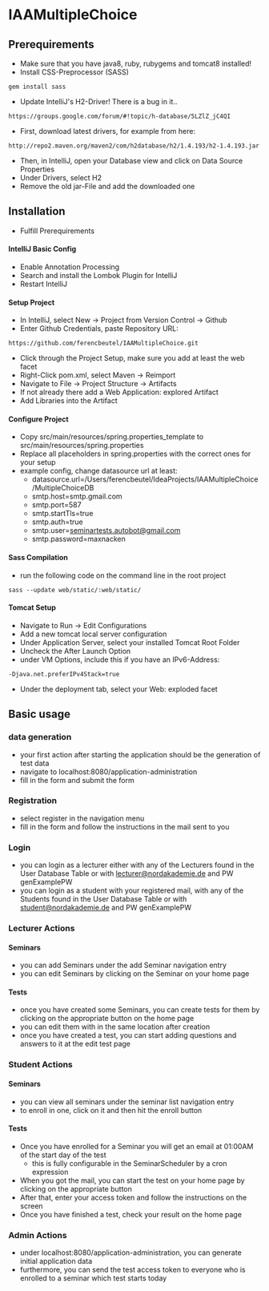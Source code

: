 # IAAMultipleChoice

## Prerequirements
- Make sure that you have java8, ruby, rubygems and tomcat8 installed!
- Install CSS-Preprocessor (SASS)
```shell
gem install sass
```
- Update IntelliJ's H2-Driver! There is a bug in it..
```shell
https://groups.google.com/forum/#!topic/h-database/5LZlZ_jC4QI
```
- First, download latest drivers, for example from here:
```shell
http://repo2.maven.org/maven2/com/h2database/h2/1.4.193/h2-1.4.193.jar
```
- Then, in IntelliJ, open your Database view and click on Data Source Properties
- Under Drivers, select H2
- Remove the old jar-File and add the downloaded one

## Installation
- Fulfill Prerequirements

#### IntelliJ Basic Config
- Enable Annotation Processing
- Search and install the Lombok Plugin for IntelliJ
- Restart IntelliJ

#### Setup Project
- In IntelliJ, select New -> Project from Version Control -> Github
- Enter Github Credentials, paste Repository URL: 
```
https://github.com/ferencbeutel/IAAMultipleChoice.git
```
- Click through the Project Setup, make sure you add at least the web facet
- Right-Click pom.xml, select Maven -> Reimport
- Navigate to File -> Project Structure -> Artifacts
- If not already there add a Web Application: explored Artifact
- Add Libraries into the Artifact

#### Configure Project
- Copy src/main/resources/spring.properties_template to src/main/resources/spring.properties
- Replace all placeholders in spring.properties with the correct ones for your setup
- example config, change datasource url at least:
    - datasource.url=/Users/ferencbeutel/IdeaProjects/IAAMultipleChoice/MultipleChoiceDB
    - smtp.host=smtp.gmail.com
    - smtp.port=587
    - smtp.startTls=true
    - smtp.auth=true
    - smtp.user=seminartests.autobot@gmail.com
    - smtp.password=maxnacken

#### Sass Compilation
- run the following code on the command line in the root project
```shell
sass --update web/static/:web/static/
```

#### Tomcat Setup
- Navigate to Run -> Edit Configurations
- Add a new tomcat local server configuration
- Under Application Server, select your installed Tomcat Root Folder
- Uncheck the After Launch Option
- under VM Options, include this if you have an IPv6-Address:
```
-Djava.net.preferIPv4Stack=true
```
- Under the deployment tab, select your Web: exploded facet

## Basic usage
### data generation
- your first action after starting the application should be the generation of test data
- navigate to localhost:8080/application-administration
- fill in the form and submit the form

### Registration
- select register in the navigation menu
- fill in the form and follow the instructions in the mail sent to you

### Login
- you can login as a lecturer either with any of the Lecturers found in the User Database Table or with 
lecturer@nordakademie.de and PW genExamplePW
- you can login as a student with your registered mail, with any of the Students found in the User Database Table or 
with student@nordakademie.de and PW genExamplePW

### Lecturer Actions
#### Seminars
- you can add Seminars under the add Seminar navigation entry
- you can edit Seminars by clicking on the Seminar on your home page

#### Tests
- once you have created some Seminars, you can create tests for them by clicking on the appropriate button on the
home page
- you can edit them with in the same location after creation
- once you have created a test, you can start adding questions and answers to it at the edit test page

### Student Actions
#### Seminars
- you can view all seminars under the seminar list navigation entry
- to enroll in one, click on it and then hit the enroll button

#### Tests
- Once you have enrolled for a Seminar you will get an email at 01:00AM of the start day of the test
    - this is fully configurable in the SeminarScheduler by a cron expression
- When you got the mail, you can start the test on your home page by clicking on the appropriate button
- After that, enter your access token and follow the instructions on the screen
- Once you have finished a test, check your result on the home page

### Admin Actions
- under localhost:8080/application-administration, you can generate initial application data
- furthermore, you can send the test access token to everyone who is enrolled to a seminar which test starts today
